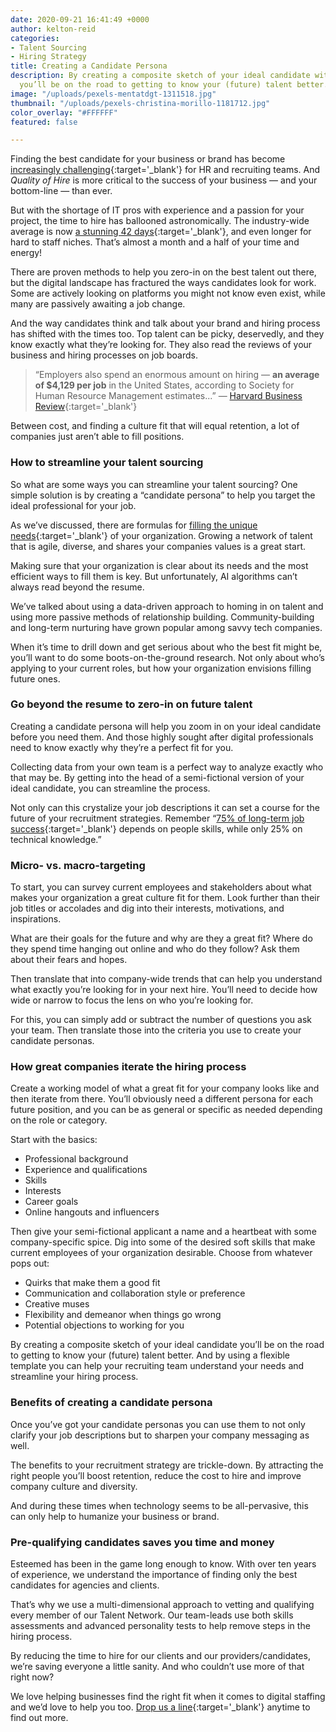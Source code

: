 ```yaml
---
date: 2020-09-21 16:41:49 +0000
author: kelton-reid
categories:
- Talent Sourcing
- Hiring Strategy
title: Creating a Candidate Persona
description: By creating a composite sketch of your ideal candidate with a persona,
  you’ll be on the road to getting to know your (future) talent better.
image: "/uploads/pexels-mentatdgt-1311518.jpg"
thumbnail: "/uploads/pexels-christina-morillo-1181712.jpg"
color_overlay: "#FFFFFF"
featured: false

---
```

Finding the best candidate for your business or brand has become [increasingly challenging](https://esteemed.io/blog/2020/09/09/how-digital-talent-sourcing-can-help-you-avoid-bad-hires/){:target='_blank'} for HR and recruiting teams. And _Quality of Hire_ is more critical to the success of your business — and your bottom-line — than ever.

But with the shortage of IT pros with experience and a passion for your project, the time to hire has ballooned astronomically. The industry-wide average is now [a stunning 42 days](https://www.hirevue.com/blog/hiring/eight-recruitment-metrics-that-matter){:target='_blank'}, and even longer for hard to staff niches. That’s almost a month and a half of your time and energy!

There are proven methods to help you zero-in on the best talent out there, but the digital landscape has fractured the ways candidates look for work. Some are actively looking on platforms you might not know even exist, while many are passively awaiting a job change.

And the way candidates think and talk about your brand and hiring process has shifted with the times too. Top talent can be picky, deservedly, and they know exactly what they’re looking for. They also read the reviews of your business and hiring processes on job boards.

> “Employers also spend an enormous amount on hiring — **an average of $4,129 per job** in the United States, according to Society for Human Resource Management estimates...” — [Harvard Business Review](https://hbr.org/2019/05/recruiting){:target='_blank'}

Between cost, and finding a culture fit that will equal retention, a lot of companies just aren’t able to fill positions.

### How to streamline your talent sourcing

So what are some ways you can streamline your talent sourcing? One simple solution is by creating a “candidate persona” to help you target the ideal professional for your job.

As we’ve discussed, there are formulas for [filling the unique needs](https://esteemed.io/blog/2020/09/14/how-talent-sourcing-can-solve-your-diversity-problem/){:target='_blank'} of your organization. Growing a network of talent that is agile, diverse, and shares your companies values is a great start.

Making sure that your organization is clear about its needs and the most efficient ways to fill them is key. But unfortunately, AI algorithms can’t always read beyond the resume.

We’ve talked about using a data-driven approach to homing in on talent and using more passive methods of relationship building. Community-building and long-term nurturing have grown popular among savvy tech companies.

When it’s time to drill down and get serious about who the best fit might be, you’ll want to do some boots-on-the-ground research. Not only about who’s applying to your current roles, but how your organization envisions filling future ones.

### Go beyond the resume to zero-in on future talent

Creating a candidate persona will help you zoom in on your ideal candidate before you need them. And those highly sought after digital professionals need to know exactly why they’re a perfect fit for you.

Collecting data from your own team is a perfect way to analyze exactly who that may be. By getting into the head of a semi-fictional version of your ideal candidate, you can streamline the process.

Not only can this crystalize your job descriptions it can set a course for the future of your recruitment strategies. Remember “[75% of long-term job success](https://www.amanet.org/articles/the-hard-truth-about-soft-skills/){:target='_blank'} depends on people skills, while only 25% on technical knowledge.”

### Micro- vs. macro-targeting

To start, you can survey current employees and stakeholders about what makes your organization a great culture fit for them. Look further than their job titles or accolades and dig into their interests, motivations, and inspirations.

What are their goals for the future and why are they a great fit? Where do they spend time hanging out online and who do they follow? Ask them about their fears and hopes.

Then translate that into company-wide trends that can help you understand what exactly you’re looking for in your next hire. You’ll need to decide how wide or narrow to focus the lens on who you’re looking for.

For this, you can simply add or subtract the number of questions you ask your team. Then translate those into the criteria you use to create your candidate personas.

### How great companies iterate the hiring process

Create a working model of what a great fit for your company looks like and then iterate from there. You’ll obviously need a different persona for each future position, and you can be as general or specific as needed depending on the role or category.

Start with the basics:

* Professional background
* Experience and qualifications
* Skills
* Interests
* Career goals
* Online hangouts and influencers

Then give your semi-fictional applicant a name and a heartbeat with some company-specific spice. Dig into some of the desired soft skills that make current employees of your organization desirable. Choose from whatever pops out:

* Quirks that make them a good fit
* Communication and collaboration style or preference
* Creative muses
* Flexibility and demeanor when things go wrong
* Potential objections to working for you

By creating a composite sketch of your ideal candidate you’ll be on the road to getting to know your (future) talent better. And by using a flexible template you can help your recruiting team understand your needs and streamline your hiring process.

### Benefits of creating a candidate persona

Once you’ve got your candidate personas you can use them to not only clarify your job descriptions but to sharpen your company messaging as well.

The benefits to your recruitment strategy are trickle-down. By attracting the right people you’ll boost retention, reduce the cost to hire and improve company culture and diversity.

And during these times when technology seems to be all-pervasive, this can only help to humanize your business or brand.

### Pre-qualifying candidates saves you time and money

Esteemed has been in the game long enough to know. With over ten years of experience, we understand the importance of finding only the best candidates for agencies and clients.

That’s why we use a multi-dimensional approach to vetting and qualifying every member of our Talent Network. Our team-leads use both skills assessments and advanced personality tests to help remove steps in the hiring process.

By reducing the time to hire for our clients and our providers/candidates, we’re saving everyone a little sanity. And who couldn’t use more of that right now?  
  
We love helping businesses find the right fit when it comes to digital staffing and we’d love to help you too. [Drop us a line](https://esteemed.io/company/){:target='_blank'} anytime to find out more.